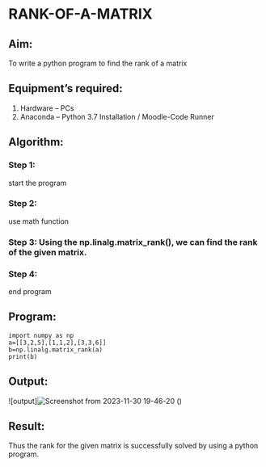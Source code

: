 # RANK-OF-A-MATRIX
## Aim:
To write a python program to find the rank of a matrix
## Equipment’s required:
1. 	Hardware – PCs
2. 	Anaconda – Python 3.7 Installation / Moodle-Code Runner
## Algorithm:
### Step 1:
start the program
### Step 2: 
use math function
### Step 3: Using the np.linalg.matrix_rank(), we can find the rank of the given matrix.
### Step 4: 
end program
## Program:
```
import numpy as np
a=[[3,2,5],[1,1,2],[3,3,6]]
b=np.linalg.matrix_rank(a)
print(b)

```
## Output:
![output]![Screenshot from 2023-11-30 19-46-20](https://github.com/premsuryas/RANK-OF-A-MATRIX/assets/147473858/3f731534-4786-4604-8304-73246553688d)
()
## Result:
Thus the rank for the given matrix is successfully solved by  using a python program.


